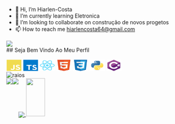 - 👋 Hi, I’m Hiarlen-Costa 
- 🌱 I’m currently learning Eletronica
- 💞️ I’m looking to collaborate on construção de novos progetos 
- 📫 How to reach me hiarlencosta64@gmail.com
<div><img align="center" heigt="150" width="60" src="https://i.gifer.com/origin/90/902def1f1755c613a46c1aaabdb964f2_w200.gif"></div>
## Seja Bem Vindo Ao Meu Perfil
<div style="display: inline_block"><br>
  <img align="center" alt="Rafa-Js" height="30" width="40" src="https://raw.githubusercontent.com/devicons/devicon/master/icons/javascript/javascript-plain.svg">
  <img align="center" alt="Rafa-Ts" height="30" width="40" src="https://raw.githubusercontent.com/devicons/devicon/master/icons/typescript/typescript-plain.svg">
  <img align="center" alt="Rafa-React" height="30" width="40" src="https://raw.githubusercontent.com/devicons/devicon/master/icons/react/react-original.svg">
  <img align="center" alt="Rafa-HTML" height="30" width="40" src="https://raw.githubusercontent.com/devicons/devicon/master/icons/html5/html5-original.svg">
  <img align="center" alt="Rafa-CSS" height="30" width="40" src="https://raw.githubusercontent.com/devicons/devicon/master/icons/css3/css3-original.svg">
  <img align="center" alt="Rafa-Python" height="30" width="40" src="https://raw.githubusercontent.com/devicons/devicon/master/icons/python/python-original.svg">
  <img align="center" alt="Rafa-Csharp" height="30" width="40" src="https://raw.githubusercontent.com/devicons/devicon/master/icons/csharp/csharp-original.svg">
  
</div>

 <div>
   <img align="center" alt="raios" height="30" width="700" src="http://gifgifs.com/animations/science-body/physics/Electicity_3.gif">
 </div>
<div style="display: flex;"> 
  <a href="https://www.instagram.com/hiarlemcosta/" target="_blank"><img src="https://img.shields.io/badge/-Instagram-%23E4405F?style=for-the-badge&logo=instagram&logoColor=white" target="_blank"></a>
 	
 <div>
   <picture>
  <source
    srcset="https://github-readme-stats.vercel.app/api?username=Hiarlen-Costa&show_icons=true&theme=dark"
    media="(prefers-color-scheme: dark)"
  />
 
  <img src="https://github-readme-stats.vercel.app/api?username=Hiarlen-Costa&show_icons=true" />
</picture>
</div>
<div>
<a href="https://github.com/anuraghazra/convoychat">
  <img height=200 align="center" src="https://github-readme-stats.vercel.app/api/top-langs?username=Hiarlen-Costa&layout=compact&langs_count=8&card_width=320&theme=dark" />
</a>
<img  height="100" width="50" src="https://drive.google.com/file/d/1z1vdZvhAyjf9l9pku5If54ZTYeoaI51e/view?usp=drive_link">
</div>
</div>
